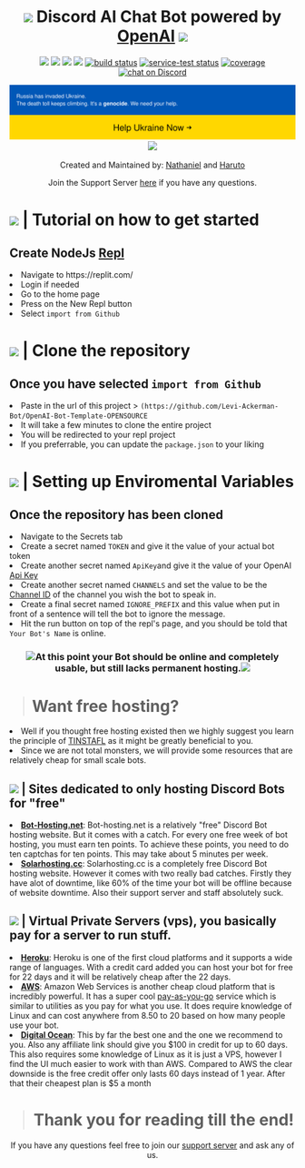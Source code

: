 <h1 align="center"><img src="https://raw.githubusercontent.com/SudhanPlayz/Discord-MusicBot/v5/assets/logo.gif" width="30px"> Discord AI Chat Bot powered by <a href="https://openai.com/">OpenAI</a> <img src="https://raw.githubusercontent.com/SudhanPlayz/Discord-MusicBot/v5/assets/logo.gif" width="30px"></h1>

<p align="center">
    <a href="#" alt="Contributors">
        <img src="https://img.shields.io/badge/contributors-0-blue" /></a>
    <a href="#" alt="Backer">
        <img src="https://img.shields.io/badge/backers-0-green" /></a>
    <a href="#" alt="Sponsors">
        <img src="https://img.shields.io/badge/sponsors-0-blue" /></a>
    <a href="https://github.com/badges/shields/pulse" alt="Activity">
        <img src="https://img.shields.io/github/commit-activity/m/badges/shields" /></a>
    <a href="https://circleci.com/gh/badges/shields/tree/master">
        <img src="https://img.shields.io/circleci/project/github/badges/shields/master" alt="build status"></a>
    <a href="https://circleci.com/gh/badges/daily-tests">
        <img src="https://img.shields.io/circleci/project/github/badges/daily-tests?label=service%20tests"
            alt="service-test status"></a>
    <a href="https://coveralls.io/github/badges/shields">
        <img src="https://img.shields.io/coveralls/github/badges/shields"
            alt="coverage"></a>
    <a href="https://discord.gg/KnrQGEbS5k">
        <img src="https://img.shields.io/discord/308323056592486420?logo=discord"
            alt="chat on Discord"></a>
</p>

<p align="center">
<img src="https://raw.githubusercontent.com/vshymanskyy/StandWithUkraine/main/banner2-direct.svg">
<img src="https://raw.githubusercontent.com/Safouene1/support-palestine-banner/master/banner-support.svg">
</p>

<p align="center">Created and Maintained by: <a href="https://discord.com/users/829427219541393428">Nathaniel</a> and <a href="https://discord.com/users/1061411114958729287">Haruto</a></p>
<p align="center">Join the Support Server <a href="https://discord.gg/KnrQGEbS5k">here</a> if you have any questions.</p>

<h1><img src="https://media.tenor.com/b_FZg7BDYkUAAAAM/ishowspeed-goofy.gif" width="30px"> | Tutorial on how to get started</h1>
<h2>Create NodeJs <a href="https://replit.com/">Repl</a></h2>
<li>Navigate to https://replit.com/</li>
<li>Login if needed</li>
<li>Go to the home page</li>
<li>Press on the New Repl button</li>
<li>Select <code>import from Github</code><br>

<h1><img src="https://media.tenor.com/NK26j6fCOgEAAAAM/funny-dance.gif" width="30px"> | Clone the repository</h1>
<h2>Once you have selected <code>import from Github</code></h2>
<li>Paste in the url of this project > <code>(https://github.com/Levi-Ackerman-Bot/OpenAI-Bot-Template-OPENSOURCE</code></li>
<li>It will take a few minutes to clone the entire project</li>
<li>You will be redirected to your repl project</li>
<li>If you preferrable, you can update the <code>package.json</code> to your liking</li>

<h1><img src="https://i.imgflip.com/69rjso.jpg" width="30px"> | Setting up Enviromental Variables</h1>
<h2>Once the repository has been cloned</h2>
<li>Navigate to the Secrets tab</li>
<li>Create a secret named <code>TOKEN</code> and give it the value of your actual bot token</li>
<li>Create another secret named <code>ApiKey</code>and give it the value of your OpenAI <a href="https://help.openai.com/en/articles/4936850-where-do-i-find-my-openai-api-key">Api Key</a></li>
<li>Create another secret named <code>CHANNELS</code> and set the value to be the <a href="https://turbofuture.com/internet/Discord-Channel-ID">Channel ID</a> of the channel you wish the bot to speak in.</li>
<li>Create a final secret named <code>IGNORE_PREFIX</code> and this value when put in front of a sentence will tell the bot to ignore the message.</li>
<li>Hit the run button on top of the repl's page, and you should be told that <code>Your Bot's Name</code> is online.</li>

<h3 align="center"><img src="https://media1.tenor.com/m/kHcmsxlKHEAAAAAC/rock-one-eyebrow-raised-rock-staring.gif" width="30px">At this point your Bot should be online and completely usable, but still lacks permanent hosting.<img src="https://media1.tenor.com/m/kHcmsxlKHEAAAAAC/rock-one-eyebrow-raised-rock-staring.gif" width="30px"></h3>

<blockquote><h1>Want free hosting?</h1></blockquote>
<li>Well if you thought free hosting existed then we highly suggest you learn the principle of <a href="https://www.cyberdefinitions.com/definitions/TINSTAFL.html">TINSTAFL</a> as it might be greatly beneficial to you.</li>
<li>Since we are not total monsters, we will provide some resources that are relatively cheap for small scale bots.</li>

<h2><img src="https://www.icegif.com/wp-content/uploads/2023/05/icegif-741.gif" width="30px"> | Sites dedicated to <strong>only</strong> hosting Discord Bots for "free"</h2>
<li><b><a href="https://bot-hosting.net">Bot-Hosting.net</a></b>: Bot-hosting.net is a relatively "free" Discord Bot hosting website. But it comes with a catch. For every one free week of bot hosting, you must earn ten points. To achieve these points, you need to do ten captchas for ten points. This may take about 5 minutes per week.</li>
<li><b><a href="https://solarhosting.cc">Solarhosting.cc</a></b>: Solarhosting.cc is a completely free Discord Bot hosting website. However it comes with two really bad catches. Firstly they have alot of downtime, like 60% of the time your bot will be offline because of website downtime. Also their support server and staff absolutely suck.</li>

<h2><img src="https://media3.giphy.com/media/lPuW5AlR9AeWzSsIqi/200w.gif" width="30px"> | Virtual Private Servers (vps), you basically pay for a server to run stuff.</h2>
<li><b><a href="https://www.heroku.com/">Heroku</a></b>: Heroku is one of the first cloud platforms and it supports a wide range of languages. With a credit card added you can host your bot for free for 22 days and it will be relatively cheap after the 22 days.</li>
<li><b><a href="https://aws.amazon.com/">AWS</a></b>: Amazon Web Services is another cheap cloud platform that is incredibly powerful. It has a super cool <a href="https://aws.amazon.com/pricing/?aws-products-pricing.sort-by=item.additionalFields.productNameLowercase&aws-products-pricing.sort-order=asc&awsf.Free%20Tier%20Type=*all&awsf.tech-category=*all">pay-as-you-go</a> service which is similar to utilities as you pay for what you use. It does require knowledge of Linux and can cost anywhere from 8.50 to 20 based on how many people use your bot.</li>
<li><b><a href="https://www.digitalocean.com/">Digital Ocean</a></b>: This by far the best one and the one we recommend to you. Also any affiliate link should give you $100 in credit for up to 60 days. This also requires some knowledge of Linux as it is just a VPS, however I find the UI much easier to work with than AWS. Compared to AWS the clear downside is the free credit offer only lasts 60 days instead of 1 year. After that their cheapest plan is $5 a month</li>
<blockquote><h1 align="center">Thank you for reading till the end!</h1></blockquote>
<p align="center">If you have any questions feel free to join our <a href="https://discord.gg/KnrQGEbS5k">support server</a> and ask any of us.</p>
